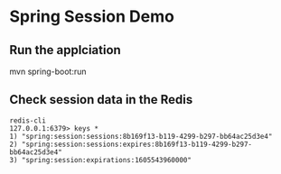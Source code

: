 # Spring Session Demo

## Run the applciation

mvn spring-boot:run


## Check session data in the Redis

```
redis-cli
127.0.0.1:6379> keys *
1) "spring:session:sessions:8b169f13-b119-4299-b297-bb64ac25d3e4"
2) "spring:session:sessions:expires:8b169f13-b119-4299-b297-bb64ac25d3e4"
3) "spring:session:expirations:1605543960000"
```
